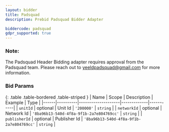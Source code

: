 ```yaml
---
layout: bidder
title: Padsquad
description: Prebid Padsquad Bidder Adapter

biddercode: padsquad
gdpr_supported: true
---
```


### Note:

The Padsquad Header Bidding adapter requires approval from the Padsquad team. Please reach out to  <yeeldpadsquad@gmail.com> for more information.


### Bid Params

{: .table .table-bordered .table-striped }
| Name | Scope    | Description        | Example     | Type      |
|------|----------|--------------------|-------------|-----------|
| `unitId` | optional | Unit Id | `'200000'` | `string`  |
| `networkId` | optional | Network Id       | `'8ba96b13-540d-4f8a-9f1b-2a7e804769cc'`     | `string` |
| `publisherId` | optional | Publisher Id       | `'8ba96b13-540d-4f8a-9f1b-2a7e804769cc'`     | `string` |

